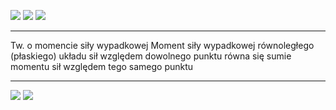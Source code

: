 ![](img/Pasted%20image%2020251020132246.png)
![](img/Pasted%20image%2020251020134157.png)
![](img/Pasted%20image%2020251020134234.png)

---

Tw. o momencie siły wypadkowej 
Moment siły wypadkowej równoległego (płaskiego) układu sił względem dowolnego punktu równa się sumie momentu sił względem tego samego punktu

---

![](img/Pasted%20image%2020251020134248.png)
![](img/Pasted%20image%2020251020134851.png)
